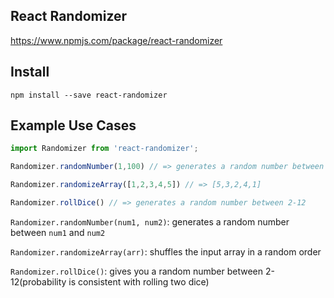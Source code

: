 ## React Randomizer

https://www.npmjs.com/package/react-randomizer

## Install

`npm install --save react-randomizer`

## Example Use Cases

```js
import Randomizer from 'react-randomizer';

Randomizer.randomNumber(1,100) // => generates a random number between 1 and 100

Randomizer.randomizeArray([1,2,3,4,5]) // => [5,3,2,4,1]

Randomizer.rollDice() // => generates a random number between 2-12

```
`Randomizer.randomNumber(num1, num2)`: generates a random number between `num1` and `num2`

`Randomizer.randomizeArray(arr)`: shuffles the input array in a random order

`Randomizer.rollDice()`: gives you a random number between 2-12(probability is consistent with rolling two dice)
